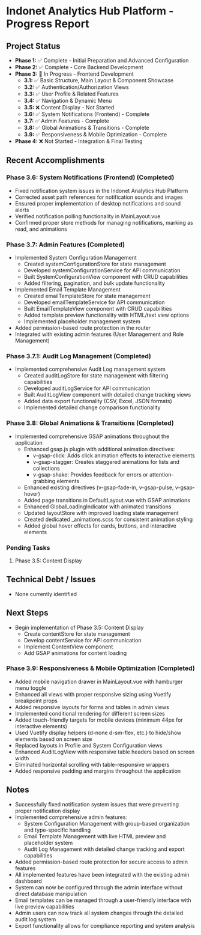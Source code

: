 # Indonet Analytics Hub Platform - Progress Report

## Project Status
- **Phase 1:** ✅ Complete - Initial Preparation and Advanced Configuration 
- **Phase 2:** ✅ Complete - Core Backend Development
- **Phase 3:** 🔄 In Progress - Frontend Development
  - **3.1:** ✅ Basic Structure, Main Layout & Component Showcase
  - **3.2:** ✅ Authentication/Authorization Views
  - **3.3:** ✅ User Profile & Related Features
  - **3.4:** ✅ Navigation & Dynamic Menu
  - **3.5:** ❌ Content Display - Not Started
  - **3.6:** ✅ System Notifications (Frontend) - Complete
  - **3.7:** ✅ Admin Features - Complete
  - **3.8:** ✅ Global Animations & Transitions - Complete
  - **3.9:** ✅ Responsiveness & Mobile Optimization - Complete
- **Phase 4:** ❌ Not Started - Integration & Final Testing

## Recent Accomplishments

### Phase 3.6: System Notifications (Frontend) (Completed)
- Fixed notification system issues in the Indonet Analytics Hub Platform
- Corrected asset path references for notification sounds and images
- Ensured proper implementation of desktop notifications and sound alerts
- Verified notification polling functionality in MainLayout.vue
- Confirmed proper store methods for managing notifications, marking as read, and animations

### Phase 3.7: Admin Features (Completed)
- Implemented System Configuration Management
  - Created systemConfigurationStore for state management
  - Developed systemConfigurationService for API communication
  - Built SystemConfigurationView component with CRUD capabilities
  - Added filtering, pagination, and bulk update functionality
- Implemented Email Template Management
  - Created emailTemplateStore for state management
  - Developed emailTemplateService for API communication
  - Built EmailTemplateView component with CRUD capabilities
  - Added template preview functionality with HTML/text view options
  - Implemented placeholder management system
- Added permission-based route protection in the router
- Integrated with existing admin features (User Management and Role Management)

### Phase 3.7.1: Audit Log Management (Completed)
- Implemented comprehensive Audit Log management system
  - Created auditLogStore for state management with filtering capabilities
  - Developed auditLogService for API communication
  - Built AuditLogView component with detailed change tracking views
  - Added data export functionality (CSV, Excel, JSON formats)
  - Implemented detailed change comparison functionality

### Phase 3.8: Global Animations & Transitions (Completed)
- Implemented comprehensive GSAP animations throughout the application
  - Enhanced gsap.js plugin with additional animation directives:
    - v-gsap-click: Adds click animation effects to interactive elements
    - v-gsap-stagger: Creates staggered animations for lists and collections
    - v-gsap-shake: Provides feedback for errors or attention-grabbing elements
  - Enhanced existing directives (v-gsap-fade-in, v-gsap-pulse, v-gsap-hover)
  - Added page transitions in DefaultLayout.vue with GSAP animations
  - Enhanced GlobalLoadingIndicator with animated transitions
  - Updated layoutStore with improved loading state management
  - Created dedicated _animations.scss for consistent animation styling
  - Added global hover effects for cards, buttons, and interactive elements

### Pending Tasks
1. Phase 3.5: Content Display

## Technical Debt / Issues
- None currently identified

## Next Steps
- Begin implementation of Phase 3.5: Content Display
  - Create contentStore for state management
  - Develop contentService for API communication
  - Implement ContentView component
  - Add GSAP animations for content loading

### Phase 3.9: Responsiveness & Mobile Optimization (Completed)
- Added mobile navigation drawer in MainLayout.vue with hamburger menu toggle
- Enhanced all views with proper responsive sizing using Vuetify breakpoint props
- Added responsive layouts for forms and tables in admin views
- Implemented conditional rendering for different screen sizes
- Added touch-friendly targets for mobile devices (minimum 44px for interactive elements)
- Used Vuetify display helpers (d-none d-sm-flex, etc.) to hide/show elements based on screen size
- Replaced layouts in Profile and System Configuration views
- Enhanced AuditLogView with responsive table headers based on screen width
- Eliminated horizontal scrolling with table-responsive wrappers
- Added responsive padding and margins throughout the application

## Notes
- Successfully fixed notification system issues that were preventing proper notification display
- Implemented comprehensive admin features:
  - System Configuration Management with group-based organization and type-specific handling
  - Email Template Management with live HTML preview and placeholder system
  - Audit Log Management with detailed change tracking and export capabilities
- Added permission-based route protection for secure access to admin features
- All implemented features have been integrated with the existing admin dashboard
- System can now be configured through the admin interface without direct database manipulation
- Email templates can be managed through a user-friendly interface with live preview capabilities
- Admin users can now track all system changes through the detailed audit log system
- Export functionality allows for compliance reporting and system analysis
